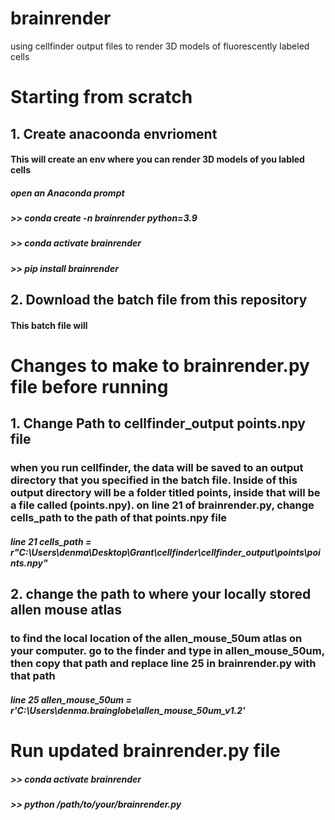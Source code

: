 # brainrender
using cellfinder output files to render 3D models of fluorescently labeled cells 

# Starting from scratch
## 1. Create anacoonda envrioment 
#### This will create an env where you can render 3D models of you labled cells
##### open an Anaconda prompt
##### >> conda create -n brainrender python=3.9
##### >> conda activate brainrender 
##### >> pip install brainrender

## 2. Download the batch file from this repository
#### This batch file will 

# Changes to make to brainrender.py file before running
## 1. Change Path to cellfinder_output points.npy file
### when you run cellfinder, the data will be saved to an output directory that you specified in the batch file. Inside of this output directory will be a  folder titled points, inside that will be a file called (points.npy). on line 21 of brainrender.py, change cells_path to the path of that points.npy file
##### line 21 cells_path = r"C:\Users\denma\Desktop\Grant\cellfinder\cellfinder_output\points\points.npy"

## 2. change the path to where your locally stored allen mouse atlas
### to find the local location of the allen_mouse_50um atlas on your computer. go to the finder and type in allen_mouse_50um, then copy that path and replace line 25 in brainrender.py with that path
##### line 25 allen_mouse_50um = r'C:\Users\denma\.brainglobe\allen_mouse_50um_v1.2'

# Run updated brainrender.py file
##### >> conda activate brainrender 
##### >> python /path/to/your/brainrender.py


